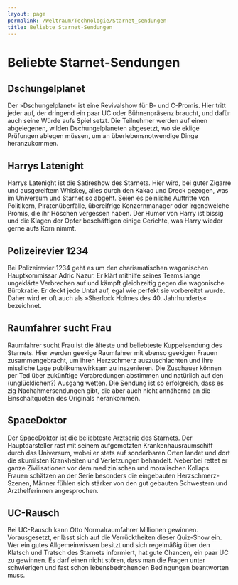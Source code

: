 ```yaml
---
layout: page
permalink: /Weltraum/Technologie/Starnet_sendungen
title: Beliebte Starnet-Sendungen
---
```


# Beliebte Starnet-Sendungen

## Dschungelplanet

Der &raquo;Dschungelplanet&laquo; ist eine Revivalshow für B- und C-Promis. Hier tritt jeder auf, der dringend ein paar UC oder Bühnenpräsenz braucht, und dafür auch seine Würde aufs Spiel setzt. Die Teilnehmer werden auf einen abgelegenen, wilden Dschungelplaneten abgesetzt, wo sie eklige Prüfungen ablegen müssen, um an überlebensnotwendige Dinge heranzukommen.

## Harrys Latenight

Harrys Latenight ist die Satireshow des Starnets. Hier wird, bei guter Zigarre und ausgereiftem Whiskey, alles durch den Kakao und Dreck gezogen, was im Universum und Starnet so abgeht. Seien es peinliche Auftritte von Politikern, Piratenüberfälle, übereifrige Konzernmanager oder irgendwelche Promis, die ihr Höschen vergessen haben. Der Humor von Harry ist bissig und die Klagen der Opfer beschäftigen einige Gerichte, was Harry wieder gerne aufs Korn nimmt.

## Polizeirevier 1234

Bei Polizeirevier 1234 geht es um den charismatischen wagonischen Hauptkommissar Adric Nazur. Er klärt mithilfe seines Teams lange ungeklärte Verbrechen auf und kämpft gleichzeitig gegen die wagonische Bürokratie. Er deckt jede Untat auf, egal wie perfekt sie vorbereitet wurde. Daher wird er oft auch als &raquo;Sherlock Holmes des 40. Jahrhunderts&laquo; bezeichnet.

## Raumfahrer sucht Frau

Raumfahrer sucht Frau ist die älteste und beliebteste Kuppelsendung des Starnets. Hier werden geekige Raumfahrer mit ebenso geekigen Frauen zusammengebracht, um ihren Herzschmerz auszuschlachten und ihre missliche Lage publikumswirksam zu inszenieren. Die Zuschauer können per Ted über zukünftige Verabredungen abstimmen und natürlich auf den (unglücklichen?) Ausgang wetten. Die Sendung ist so erfolgreich, dass es zig Nachahmersendungen gibt, die aber auch nicht annähernd an die Einschaltquoten des Originals herankommen.

## SpaceDoktor

Der SpaceDoktor ist die beliebteste Arztserie des Starnets. Der Hauptdarsteller rast mit seinem aufgemotzten Krankenhausraumschiff durch das Universum, wobei er stets auf sonderbaren Orten landet und dort die skurrilsten Krankheiten und Verletzungen behandelt. Nebenbei rettet er ganze Zivilisationen vor dem medizinischen und moralischen Kollaps. Frauen schätzen an der Serie besonders die eingebauten Herzschmerz-Szenen, Männer fühlen sich stärker von den gut gebauten Schwestern und Arzthelferinnen angesprochen.

## UC-Rausch

Bei UC-Rausch kann Otto Normalraumfahrer Millionen gewinnen. Vorausgesetzt, er lässt sich auf die Verrücktheiten dieser Quiz-Show ein. Wer ein gutes Allgemeinwissen besitzt und sich regelmäßig über den Klatsch und Tratsch des Starnets informiert, hat gute Chancen, ein paar UC zu gewinnen. Es darf einen nicht stören, dass man die Fragen unter schwierigen und fast schon lebensbedrohenden Bedingungen beantworten muss.

